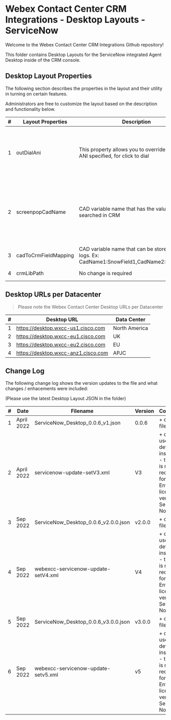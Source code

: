 # Webex Contact Center CRM Integrations - Desktop Layouts - ServiceNow

Welcome to the Webex Contact Center CRM Integrations Github repository!

This folder contains Desktop Layouts for the ServiceNow integrated Agent Desktop inside of the CRM console.

## Desktop Layout Properties

The following section describes the properties in the layout and their utility in turning on certain features.

Administrators are free to customize the layout based on the description and functionality below.

| #   | Layout Properties                       | Description                                                                       | Functionality                                                                                                                                                                                                                |
| --- | --------------------------------------- | --------------------------------------------------------------------------------- | ---------------------------------------------------------------------------------------------------------------------------------------------------------------------------------------------------------------------------- |
| 1   | outDialAni                              | This property allows you to override the Outdial ANI specified, for click to dial | Optional field. The default Outdial ANI set on the tenant or Agent Profile will be used.                                                                                                                                     |
| 2   | screenpopCadName           | CAD variable name that has the value to be searched in CRM                        | Mandatory field for advanced search. If no value is provided, screenpop will be based on ANI search.                                                                                                                         |
| 3   | cadToCrmFieldMapping             | CAD variable name that can be stored in CRM logs. Ex: CadName1:SnowField1,CadName2:SnowField2   | Optional field.                                                                                                                                                                                         |
| 4   | crmLibPath                          | No change is required                                                        | Mandatory field. |

## Desktop URLs per Datacenter

> Please note the Webex Contact Center Desktop URLs per Datacenter

| #   | Desktop URL                         | Data Center   |
| --- | ----------------------------------- | ------------- |
| 1   | https://desktop.wxcc-us1.cisco.com  | North America |
| 2   | https://desktop.wxcc-eu1.cisco.com  | UK            |
| 3   | https://desktop.wxcc-eu2.cisco.com  | EU            |
| 4   | https://desktop.wxcc-anz1.cisco.com | APJC          |

## Change Log

The following change log shows the version updates to the file and what changes / enhacements were included:

(Please use the latest Desktop Layout JSON in the folder)

| #   | Date       | Filename                         | Version | Comments                                                                                                 |
| --- | ---------- | -------------------------------- | ------- | -------------------------------------------------------------------------------------------------------- |
| 1   | April 2022 | ServiceNow_Desktop_0.0.6_v1.json | 0.0.6   | + complete file                                                                                          |
| 2   | April 2022 | servicenow-update-setV3.xml      | V3      | + only used on dev instances - this file is not required for Enterprise licensed versions of Service Now |
| 3   | Sep 2022 | ServiceNow_Desktop_0.0.6_v2.0.0.json |v2.0.0   | + complete file                                                                                          |
| 4   | Sep 2022 |  webexcc-servicenow-update-setV4.xml | V4      | + only used on dev instances - this file is not required for Enterprise licensed versions of Service Now |
| 5   | Sep 2022 | ServiceNow_Desktop_0.0.6_v3.0.0.json |v3.0.0   | + complete file                                                                                          |
| 6   | Sep 2022 |  webexcc-servicenow-update-setv5.xml | v5      | + only used on dev instances - this file is not required for Enterprise licensed versions of Service Now |
